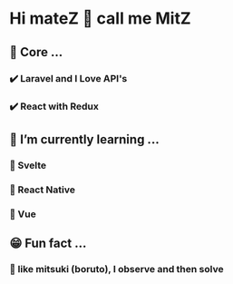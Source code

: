 # Hi mateZ 👋 call me MitZ

## :deciduous_tree: Core ...
###		:heavy_check_mark: Laravel and I Love API's
###		:heavy_check_mark: React with Redux

## :seedling: I’m currently learning ...	
###		:diamond_shape_with_a_dot_inside: Svelte
###		:diamond_shape_with_a_dot_inside: React Native
###		:diamond_shape_with_a_dot_inside: Vue

## :grin: Fun fact ...
###		:thinking: like mitsuki (boruto), I observe and then solve






<!--
**munetracker/munetracker** is a ✨ _special_ ✨ repository because its `README.md` (this file) appears on your GitHub profile.

Here are some ideas to get you started:

- 🔭 I’m currently working on ...
- 🌱 I’m currently learning ...
- 👯 I’m looking to collaborate on ...
- 🤔 I’m looking for help with ...
- 💬 Ask me about ...
- 📫 How to reach me: ...
- 😄 Pronouns: ...
- 
-->
